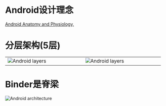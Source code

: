 
# Android设计理念
[Android Anatomy and Physiology,](https://14b1424d-a-62cb3a1a-s-sites.googlegroups.com/site/io/anatomy--physiology-of-an-android/Android-Anatomy-GoogleIO.pdf?attachauth=ANoY7crER9ZM1aT-25ESnEn-6d0rTuicUhjkhs4SfUrCnnpcgRifX2xP1MuWkST8m_jF5pyjx66YBTohu5FanDwpfJL-v9DZe7Nv-LyC_vJzDAhlg2M3nymQcnD2y8j1299OLRPd873jIyrdH0djnX4nAxHjOSk8-9-c6QMDwYMKSHGojAEXqv7E0CI5UTLuIpATj-wswAT1lQwnmalX-g1ET8d1e9pqlYU5uFkghs5kc277X-B-FVfH5VR67Z8P2q04BkGV-1eBCRFwl1IPXCTRNm__TpPSng%3D%3D&attredirects=0)<br>

# 分层架构(5层)
<table>
   <td width="20%" height="20%">
            <img src="https://source.android.com/images/android_stack_480.png" alt="Android layers" />
   </td>
      <td width="20%" height="20%">
            <img src="https://source.android.com/security/images/android_software_stack.png" alt="Android layers" />
   </td>
</table>

# Binder是脊梁
![Android architecture](https://source.android.com/devices/images/ape_fwk_all.png)<br>

